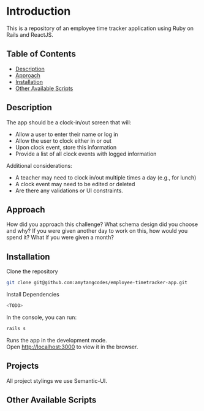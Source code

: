 # Introduction

This is a repository of an employee time tracker application using Ruby on Rails and ReactJS.

## Table of Contents

- [Description](#description)
- [Approach](#approach)
- [Installation](#installation)
- [Other Available Scripts](#other-available-scripts)

## Description

The app should be a clock-in/out screen that will:

- Allow a user to enter their name or log in
- Allow the user to clock either in or out
- Upon clock event, store this information
- Provide a list of all clock events with logged information

Additional considerations:

- A teacher may need to clock in/out multiple times a day (e.g., for lunch)
- A clock event may need to be edited or deleted
- Are there any validations or UI constraints.

## Approach

<TODO>

How did you approach this challenge?
What schema design did you choose and why?
If you were given another day to work on this, how would you spend it? What if you were given a month?

## Installation

Clone the repository

```bash
git clone git@github.com:amytangcodes/employee-timetracker-app.git
```

Install Dependencies

```bash
<TODO>
```

In the console, you can run:

```bash
rails s
```

Runs the app in the development mode.<br />
Open [http://localhost:3000](http://localhost:3000) to view it in the browser.

## Projects

All project stylings we use Semantic-UI.

<TODO>

## Other Available Scripts
